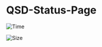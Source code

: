 # QSD-Status-Page

![Time](https://byob.yarr.is/cetoh/QSD-Status-Page/time)

![Size](https://byob.yarr.is/cetoh/QSD-Status-Page/size)
